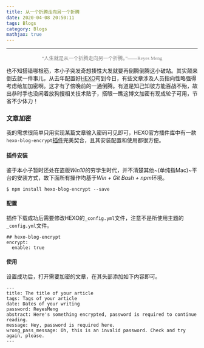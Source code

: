 ```yaml
---
title: 从一个折腾走向另一个折腾
date: 2020-04-08 20:50:11
tags: Blogs
category: Blogs
mathjax: true
---
```


- - - 
<p><center><font face=楷体 size=2 color=gray>“人生就是从一个折腾走向另一个折腾。”——Reyes Meng</font></center></p>

也不知搭错哪根筋，本小子突发奇想揍性大发就要再倒腾倒腾这小破站。其实颠来倒去就一件事儿，从去年配置好[HEXO](https://hexo.io/zh-cn/index.html)苟到今日，有些文章涉及人员指向性略强得考虑给加加密啊。这才有了傍晚前的一通倒腾。有道是知己知彼方能百战不殆，故出恭时手也没闲着放狗搜相关技术贴子，搭眼一瞧这博文加密有现成轮子可用，节省不少体力！

### 文章加密

我的需求很简单只用实现某篇文章输入密码可见即可，HEXO官方插件库中有一款`hexo-blog-encrypt`[插件](https://github.com/MikeCoder/hexo-blog-encrypt)完美契合，且其安装配置和使用都很方便。

#### 插件安装

鉴于本小子暂时还处在盗版*Win10*的穷学生时代，并不清楚其他~(单纯指Mac)~平台的安装方式，故下面所有操作均基于*Win + Git Bash + npm*环境。
```
$ npm install hexo-blog-encrypt --save
```

#### 配置

插件下载成功后需要修改HEXO的`_config.yml`文件，注意不是所使用主题的`_config.yml`文件。
```
## hexo-blog-encrypt
encrypt:
  enable: true
```

#### 使用

设置成功后，打开需要加密的文章，在其头部添加如下内容即可。
```
---
title: The title of your article
tags: Tags of your article
date: Dates of your writing
password: ReyesMeng
abstract: Here's something encrypted, password is required to continue reading.
message: Hey, password is required here.
wrong_pass_message: Oh, this is an invalid password. Check and try again, please.
---
```


